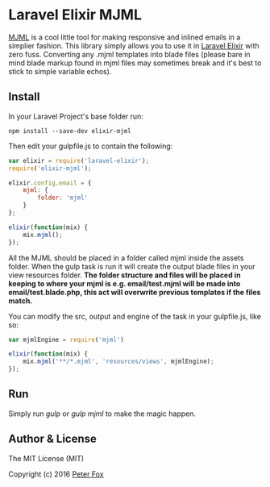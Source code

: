 Laravel Elixir MJML
==================

[MJML](https://mjml.io/documentation/#getting-started) is a cool little tool for making responsive and inlined emails
in a simplier fashion. This library simply allows you to use it in 
[Laravel Elixir](https://laravel.com/docs/5.2/elixir) with zero fuss. Converting any .mjml templates into blade 
files (please bare in mind blade markup found in mjml files may sometimes break and it's best to stick to 
simple variable echos).

Install
-------

In your Laravel Project's base folder run:

```ssh
npm install --save-dev elixir-mjml
```

Then edit your gulpfile.js to contain the following:

```javascript
var elixir = require('laravel-elixir');
require('elixir-mjml');

elixir.config.email = {
    mjml: {
        folder: 'mjml'
    }
};

elixir(function(mix) {
    mix.mjml();
});

```

All the MJML should be placed in a folder called mjml inside the assets folder. When the gulp task is run it will
create the output blade files in your view resources folder. **The folder structure and files will be placed in keeping
to where your mjml is e.g. email/test.mjml will be made into email/test.blade.php, this act will overwrite previous
templates if the files match.**

You can modify the src, output and engine of the task in your gulpfile.js, like so:

```javascript
var mjmlEngine = require('mjml')

elixir(function(mix) {
    mix.mjml('**/*.mjml', 'resources/views', mjmlEngine);
});
```

Run
----

Simply run *gulp* or *gulp mjml* to make the magic happen.

Author & License
------

The MIT License (MIT)

Copyright (c) 2016 [Peter Fox](http://www.peterfox.me)
